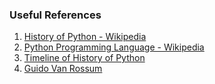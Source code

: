 ### Useful References

1. [History of Python - Wikipedia](https://en.wikipedia.org/wiki/History_of_Python)
2. [Python Programming Language - Wikipedia](https://en.wikipedia.org/wiki/Python_(programming_language))
3. [Timeline of History of Python](https://python-history.blogspot.com/2009/01/brief-timeline-of-python.html)
4. [Guido Van Rossum](https://en.wikipedia.org/wiki/Guido_van_Rossum)
